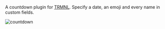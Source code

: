 A countdown plugin for [TRMNL](https://github.com/usetrmnl). Specify a date, an emoji and every name in custom fields.

![countdown](https://github.com/user-attachments/assets/e0423771-9881-446e-bbe4-808657924789)
